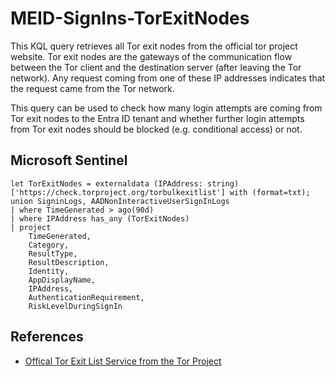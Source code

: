 # MEID-SignIns-TorExitNodes
This KQL query retrieves all Tor exit nodes from the official tor project website. Tor exit nodes are the gateways of the communication flow between the Tor client and the destination server (after leaving the Tor network). Any request coming from one of these IP addresses indicates that the request came from the Tor network.

This query can be used to check how many login attempts are coming from Tor exit nodes to the Entra ID tenant and whether further login attempts from Tor exit nodes should be blocked (e.g. conditional access) or not.

## Microsoft Sentinel
```kql
let TorExitNodes = externaldata (IPAddress: string) ['https://check.torproject.org/torbulkexitlist'] with (format=txt);
union SigninLogs, AADNonInteractiveUserSignInLogs
| where TimeGenerated > ago(90d)
| where IPAddress has_any (TorExitNodes)
| project
    TimeGenerated,
    Category,
    ResultType,
    ResultDescription,
    Identity,
    AppDisplayName,
    IPAddress,
    AuthenticationRequirement,
    RiskLevelDuringSignIn
```

## References
- [Offical Tor Exit List Service from the Tor Project](https://check.torproject.org/torbulkexitlist)